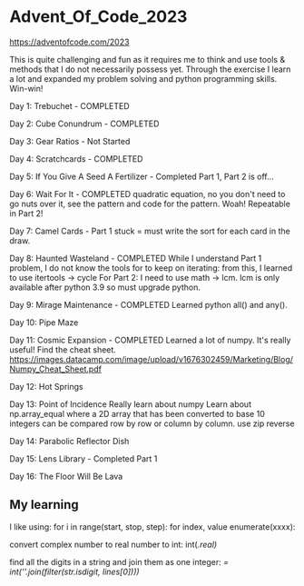 # Advent_Of_Code_2023
https://adventofcode.com/2023

This is quite challenging and fun as it requires me to think and use tools & methods that I do not necessarily possess yet. Through the exercise I learn a lot and expanded my problem solving and python programming skills. Win-win!


Day 1: Trebuchet - COMPLETED

Day 2: Cube Conundrum - COMPLETED

Day 3: Gear Ratios - Not Started

Day 4: Scratchcards - COMPLETED

Day 5: If You Give A Seed A Fertilizer - Completed Part 1, Part 2 is off...

Day 6: Wait For It - COMPLETED
quadratic equation, no you don't need to go nuts over it, see the pattern and code for the pattern. Woah! Repeatable in Part 2!

Day 7: Camel Cards - Part 1 stuck = must write the sort for each card in the draw.

Day 8: Haunted Wasteland - COMPLETED
While I understand Part 1 problem, I do not know the tools for to keep on iterating:
from this, I learned to use itertools -> cycle
For Part 2: I need to use math -> lcm. lcm is only available after python 3.9 so must upgrade python.

Day 9: Mirage Maintenance - COMPLETED
Learned python all() and any().

Day 10: Pipe Maze

Day 11: Cosmic Expansion - COMPLETED
Learned a lot of numpy. It's really useful! Find the cheat sheet.
https://images.datacamp.com/image/upload/v1676302459/Marketing/Blog/Numpy_Cheat_Sheet.pdf


Day 12: Hot Springs

Day 13: Point of Incidence
Really learn about numpy
Learn about np.array_equal where a 2D array that has been converted to base 10 integers can be compared row by row or column by column.
use zip reverse

Day 14: Parabolic Reflector Dish

Day 15: Lens Library - Completed Part 1

Day 16: The Floor Will Be Lava



## My learning
I like using: for i in range(start, stop, step):
for index, value enumerate(xxxx):

convert complex number to real number to int: int(<var>.real)

find all the digits in a string and join them as one integer: <var> = int(''.join(filter(str.isdigit, lines[0])))
